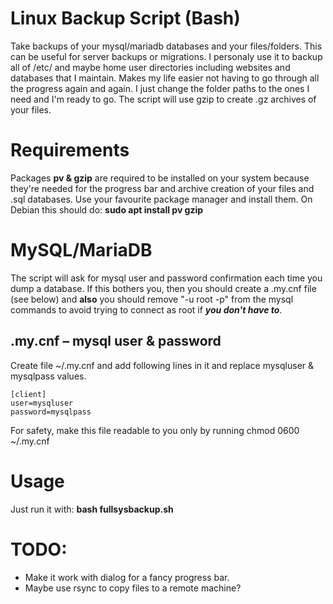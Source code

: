 # Linux Backup Script (Bash)
Take backups of your mysql/mariadb databases and your files/folders. This can be useful for server backups or migrations.
I personaly use it to backup all of /etc/ and maybe home user directories including websites and databases that I maintain.
Makes my life easier not having to go through all the progress again and again. I just change the folder paths to the ones I need and I'm ready to go.
The script will use gzip to create .gz archives of your files.

# Requirements
Packages **pv & gzip** are required to be installed on your system because they're needed for the progress bar and archive creation of your files and .sql databases.
Use your favourite package manager and install them.
On Debian this should do: **sudo apt install pv gzip**

# MySQL/MariaDB
The script will ask for mysql user and password confirmation each time you dump a database.
If this bothers you, then you should create a .my.cnf file (see below) and **also** you should remove "-u root -p" from the mysql commands to avoid trying to connect as root if ***you don't have to***.

## .my.cnf – mysql user & password
Create file ~/.my.cnf and add following lines in it and replace mysqluser & mysqlpass values.
```
[client]
user=mysqluser
password=mysqlpass
```
For safety, make this file readable to you only by running chmod 0600 ~/.my.cnf 

# Usage
Just run it with: **bash fullsysbackup.sh**

# TODO: 
* Make it work with dialog for a fancy progress bar.
* Maybe use rsync to copy files to a remote machine?

